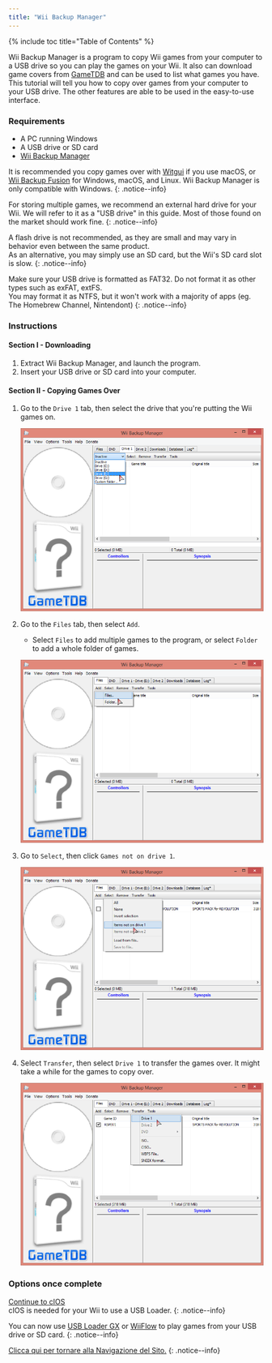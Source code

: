 ```yaml
---
title: "Wii Backup Manager"
---
```


{% include toc title="Table of Contents" %}

Wii Backup Manager is a program to copy Wii games from your computer to a USB drive so you can play the games on your Wii. It also can download game covers from [GameTDB](https://gametdb.com/) and can be used to list what games you have. This tutorial will tell you how to copy over games from your computer to your USB drive. The other features are able to be used in the easy-to-use interface.

### Requirements

* A PC running Windows
* A USB drive or SD card
* [Wii Backup Manager](https://static.wiidatabase.de/Wii-Backup-Manager.zip)


It is recommended you copy games over with [Witgui](https://desairem.com/wordpress/category/witgui-download/) if you use macOS, or [Wii Backup Fusion](https://github.com/larsenv/Wii-Backup-Fusion) for Windows, macOS, and Linux. Wii Backup Manager is only compatible with Windows.
{: .notice--info}

For storing multiple games, we recommend an external hard drive for your Wii. We will refer to it as a "USB drive" in this guide. Most of those found on the market should work fine.
{: .notice--info}

A flash drive is not recommended, as they are small and may vary in behavior even between the same product. <br> As an alternative, you may simply use an SD card, but the Wii's SD card slot is slow.
{: .notice--info}

Make sure your USB drive is formatted as FAT32. Do not format it as other types such as exFAT, extFS. <br> You may format it as NTFS, but it won't work with a majority of apps (eg. The Homebrew Channel, Nintendont)
{: .notice--info}

### Instructions

#### Section I - Downloading

1. Extract Wii Backup Manager, and launch the program.
1. Insert your USB drive or SD card into your computer.

#### Section II - Copying Games Over

1. Go to the `Drive 1` tab, then select the drive that you're putting the Wii games on.

    ![Select drive](/images/desktop-apps/WBM/select_drive.png)

1. Go to the `Files` tab, then select `Add`.
    + Select `Files` to add multiple games to the program, or select `Folder` to add a whole folder of games.

    ![Select games](/images/desktop-apps/WBM/select_games.png)

1. Go to `Select`, then click `Games not on drive 1`.

    ![Highlight games](/images/desktop-apps/WBM/select_games2.png)

1. Select `Transfer`, then select `Drive 1` to transfer the games over. It might take a while for the games to copy over.

    ![Transfer games](/images/desktop-apps/WBM/transfer_todrive.png)

### Options once complete

[Continue to cIOS](cios)<br> cIOS is needed for your Wii to use a USB Loader.
{: .notice--info}

You can now use [USB Loader GX](usbloadergx) or [WiiFlow](wiiflow) to play games from your USB drive or SD card.
{: .notice--info}

[Clicca qui per tornare alla Navigazione del Sito.](navigazione-sito)
{: .notice--info}
